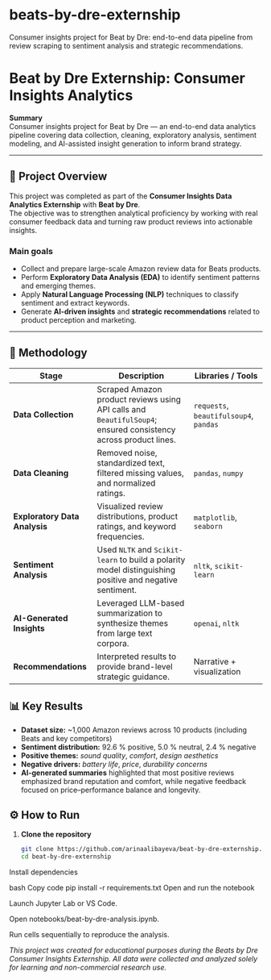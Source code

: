 # beats-by-dre-externship
Consumer insights project for Beat by Dre: end-to-end data pipeline from review scraping to sentiment analysis and strategic recommendations.

# Beat by Dre Externship: Consumer Insights Analytics

**Summary**  
Consumer insights project for Beat by Dre — an end-to-end data analytics pipeline covering data collection, cleaning, exploratory analysis, sentiment modeling, and AI-assisted insight generation to inform brand strategy.

---

## 📘 Project Overview
This project was completed as part of the **Consumer Insights Data Analytics Externship** with **Beat by Dre**.  
The objective was to strengthen analytical proficiency by working with real consumer feedback data and turning raw product reviews into actionable insights.

### Main goals
- Collect and prepare large-scale Amazon review data for Beats products.  
- Perform **Exploratory Data Analysis (EDA)** to identify sentiment patterns and emerging themes.  
- Apply **Natural Language Processing (NLP)** techniques to classify sentiment and extract keywords.  
- Generate **AI-driven insights** and **strategic recommendations** related to product perception and marketing.

---

## 🧠 Methodology

| Stage | Description | Libraries / Tools |
|-------|--------------|-------------------|
| **Data Collection** | Scraped Amazon product reviews using API calls and `BeautifulSoup4`; ensured consistency across product lines. | `requests`, `beautifulsoup4`, `pandas` |
| **Data Cleaning** | Removed noise, standardized text, filtered missing values, and normalized ratings. | `pandas`, `numpy` |
| **Exploratory Data Analysis** | Visualized review distributions, product ratings, and keyword frequencies. | `matplotlib`, `seaborn` |
| **Sentiment Analysis** | Used `NLTK` and `Scikit-learn` to build a polarity model distinguishing positive and negative sentiment. | `nltk`, `scikit-learn` |
| **AI-Generated Insights** | Leveraged LLM-based summarization to synthesize themes from large text corpora. | `openai`, `nltk` |
| **Recommendations** | Interpreted results to provide brand-level strategic guidance. | Narrative + visualization |


## 📊 Key Results

- **Dataset size:** ~1,000 Amazon reviews across 10 products (including Beats and key competitors)  
- **Sentiment distribution:** 92.6 % positive, 5.0 % neutral, 2.4 % negative  
- **Positive themes:** *sound quality*, *comfort*, *design aesthetics*  
- **Negative drivers:** *battery life*, *price*, *durability concerns*  
- **AI-generated summaries** highlighted that most positive reviews emphasized brand reputation and comfort, while negative feedback focused on price–performance balance and longevity.


## ⚙️ How to Run

1. **Clone the repository**
   ```bash
   git clone https://github.com/arinaalibayeva/beat-by-dre-externship.git
   cd beat-by-dre-externship
Install dependencies

bash
Copy code
pip install -r requirements.txt
Open and run the notebook

Launch Jupyter Lab or VS Code.

Open notebooks/beat-by-dre-analysis.ipynb.

Run cells sequentially to reproduce the analysis.

_This project was created for educational purposes during the Beats by Dre Consumer Insights Externship.
All data were collected and analyzed solely for learning and non-commercial research use._
